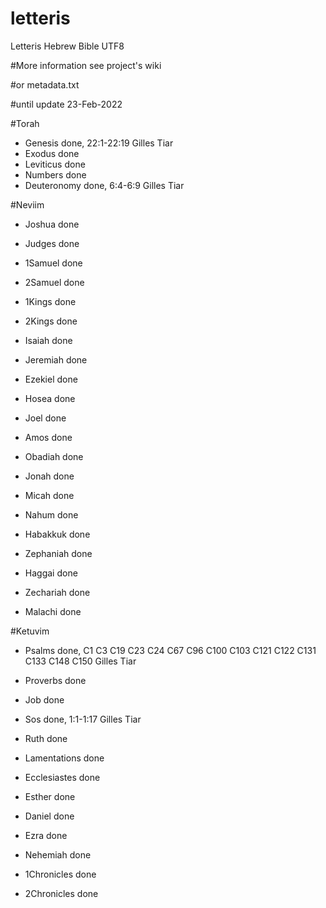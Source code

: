 # letteris
Letteris Hebrew Bible UTF8

#More information see project's wiki

#or metadata.txt

#until update 23-Feb-2022

#Torah
- Genesis done, 22:1-22:19 Gilles Tiar
- Exodus done 
- Leviticus done  
- Numbers done
- Deuteronomy done, 6:4-6:9 Gilles Tiar 

#Neviim
- Joshua done
- Judges done
- 1Samuel done
- 2Samuel done
- 1Kings done
- 2Kings done

- Isaiah done
- Jeremiah done
- Ezekiel done

- Hosea  done
- Joel done
- Amos done
- Obadiah  done
- Jonah done
- Micah done
- Nahum done
- Habakkuk  done
- Zephaniah  done
- Haggai  done
- Zechariah done
- Malachi done

#Ketuvim
- Psalms done, C1 C3 C19 C23 C24 C67 C96 C100 C103 C121 C122 C131 C133 C148 C150 Gilles Tiar 
- Proverbs done
- Job done

- Sos   done, 1:1-1:17 Gilles Tiar
- Ruth done
- Lamentations done
- Ecclesiastes done
- Esther done 

- Daniel done
- Ezra done
- Nehemiah done
- 1Chronicles done
- 2Chronicles done
